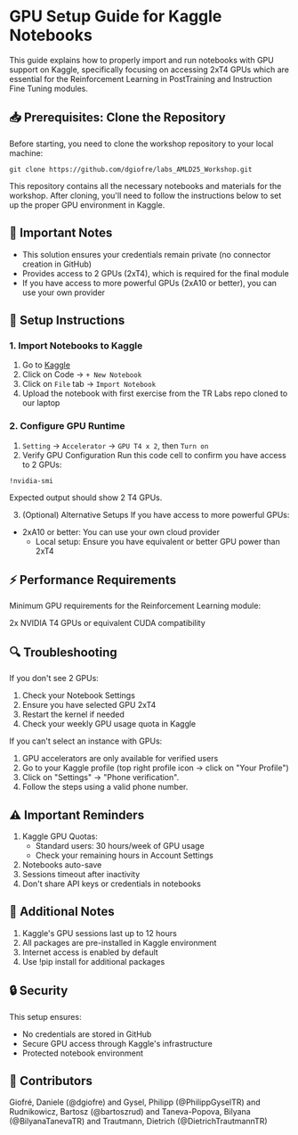 # GPU Setup Guide for Kaggle Notebooks
This guide explains how to properly import and run notebooks with GPU support on Kaggle, specifically focusing on accessing 2xT4 GPUs which are essential for the Reinforcement Learning in PostTraining and Instruction Fine Tuning modules.

## 📥 Prerequisites: Clone the Repository
Before starting, you need to clone the workshop repository to your local machine:

```
git clone https://github.com/dgiofre/labs_AMLD25_Workshop.git
```

This repository contains all the necessary notebooks and materials for the workshop. After cloning, you'll need to follow the instructions below to set up the proper GPU environment in Kaggle.

## 🔑 Important Notes
* This solution ensures your credentials remain private (no connector creation in GitHub)
* Provides access to 2 GPUs (2xT4), which is required for the final module
* If you have access to more powerful GPUs (2xA10 or better), you can use your own provider

## 🚀 Setup Instructions
### 1. Import Notebooks to Kaggle
1. Go to [Kaggle](https://www.kaggle.com/)
2. Click on Code → ``+ New Notebook``
3. Click on ``File`` tab → ``Import Notebook``
4. Upload the notebook with first exercise from the TR Labs repo cloned to our laptop

### 2. Configure GPU Runtime
1. ``Setting`` → ``Accelerator`` → ``GPU T4 x 2``, then ``Turn on`` 
2. Verify GPU Configuration
Run this code cell to confirm you have access to 2 GPUs:
```{bash}
!nvidia-smi
```
Expected output should show 2 T4 GPUs.

3. (Optional) Alternative Setups
If you have access to more powerful GPUs:

* 2xA10 or better: You can use your own cloud provider
   * Local setup: Ensure you have equivalent or better GPU power than 2xT4

## ⚡ Performance Requirements
Minimum GPU requirements for the Reinforcement Learning module:

2x NVIDIA T4 GPUs or equivalent
CUDA compatibility

## 🔍 Troubleshooting
If you don't see 2 GPUs:

1. Check your Notebook Settings
2. Ensure you have selected GPU 2xT4
3. Restart the kernel if needed
4. Check your weekly GPU usage quota in Kaggle

If you can't select an instance with GPUs:
1. GPU accelerators are only available for verified users
2. Go to your Kaggle profile (top right profile icon -> click on "Your Profile")
3. Click on "Settings" -> "Phone verification".
4. Follow the steps using a valid phone number.

## ⚠️ Important Reminders
1. Kaggle GPU Quotas:
    * Standard users: 30 hours/week of GPU usage
    * Check your remaining hours in Account Settings
2. Notebooks auto-save
3. Sessions timeout after inactivity
4. Don't share API keys or credentials in notebooks

## 📝 Additional Notes
1. Kaggle's GPU sessions last up to 12 hours
2. All packages are pre-installed in Kaggle environment
3. Internet access is enabled by default
4. Use !pip install for additional packages

## 🔒 Security
This setup ensures:

* No credentials are stored in GitHub
* Secure GPU access through Kaggle's infrastructure
* Protected notebook environment

## 👥 Contributors
Giofré, Daniele (@dgiofre) and Gysel, Philipp (@PhilippGyselTR) and Rudnikowicz, Bartosz (@bartoszrud) and Taneva-Popova, Bilyana (@BilyanaTanevaTR) and Trautmann, Dietrich (@DietrichTrautmannTR)
